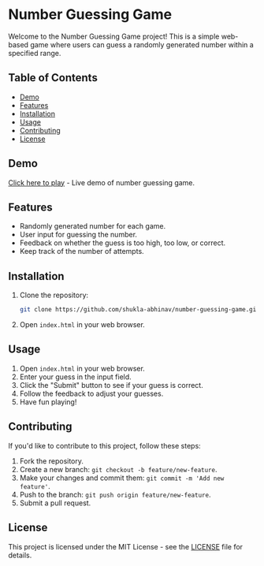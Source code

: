 # Number Guessing Game

Welcome to the Number Guessing Game project! This is a simple web-based game where users can guess a randomly generated number within a specified range.

## Table of Contents
- [Demo](#demo)
- [Features](#features)
- [Installation](#installation)
- [Usage](#usage)
- [Contributing](#contributing)
- [License](#license)

## Demo

[Click here to play](#https://shukla-abhinav.github.io/number-guessing-game/) - Live demo of number guessing game.

## Features

- Randomly generated number for each game.
- User input for guessing the number.
- Feedback on whether the guess is too high, too low, or correct.
- Keep track of the number of attempts.

## Installation

1. Clone the repository:

    ```bash
    git clone https://github.com/shukla-abhinav/number-guessing-game.git
    ```

2. Open `index.html` in your web browser.

## Usage

1. Open `index.html` in your web browser.
2. Enter your guess in the input field.
3. Click the "Submit" button to see if your guess is correct.
4. Follow the feedback to adjust your guesses.
5. Have fun playing!

## Contributing

If you'd like to contribute to this project, follow these steps:

1. Fork the repository.
2. Create a new branch: `git checkout -b feature/new-feature`.
3. Make your changes and commit them: `git commit -m 'Add new feature'`.
4. Push to the branch: `git push origin feature/new-feature`.
5. Submit a pull request.

## License

This project is licensed under the MIT License - see the [LICENSE](LICENSE) file for details.
